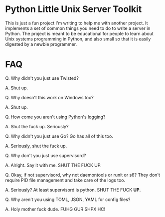 Python Little Unix Server Toolkit
===========

This is just a fun project I'm writing to help me with another project.  It implements a 
set of common things you need to do to write a server in Python.  The project is meant
to be educational for people to learn about Unix systems programming in Python, and also
small so that it is easily digested by a newbie programmer.

FAQ
===

Q. Why didn't you just use Twisted?

A. Shut up.

Q. Why doesn't this work on Windows too?

A. Shut up.

Q. How come you aren't using Python's logging?

A. Shut the fuck up. Seriously?

Q. Why didn't you just use Go? Go has all of this too.

A. Seriously, shut the fuck up.

Q. Why don't you just use supervisord?

A. Alright. Say it with me. SHUT THE FUCK UP.

Q. Okay, if not supervisord, why not daemontools or runit or s6?  They
don't require PID file management and take care of the logs too.

A. Seriously? At least supervisord is python. SHUT THE FUCK **UP**.

Q. Why aren't you using TOML, JSON, YAML for config files?

A. Holy mother fuck dude. FUHG GUR SHPX HC!

